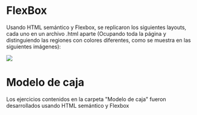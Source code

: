# FlexBox

Usando HTML semántico y Flexbox, se replicaron los siguientes layouts, cada uno en un archivo .html 
aparte (Ocupando toda la página y distinguiendo las regiones con colores diferentes, como se muestra en las  siguientes imágenes):

![](https://i.ibb.co/Ph1ppmr/Screen-Shot-2020-06-22-at-12-37-56.png)


# Modelo de caja

Los ejercicios contenidos en la carpeta "Modelo de caja" fueron desarrollados usando HTML semántico y Flexbox 
